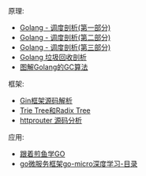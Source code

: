 
原理:

- [Golang - 调度剖析(第一部分)](https://segmentfault.com/a/1190000016038785)
- [Golang - 调度剖析(第二部分)](https://segmentfault.com/a/1190000016611742)
- [Golang - 调度剖析(第三部分)](https://segmentfault.com/a/1190000017333717)
- [Golang 垃圾回收剖析](http://legendtkl.com/2017/04/28/golang-gc/)
- [图解Golang的GC算法](https://i6448038.github.io/2019/03/04/golang-garbage-collector/)

框架:

- [Gin框架源码解析](https://www.cnblogs.com/yjf512/p/9670990.html)
- [Trie Tree和Radix Tree](https://blog.csdn.net/Androidlushangderen/article/details/91660880)
- [httprouter 源码分析](https://learnku.com/articles/27591)

应用:

- [跟着煎鱼学GO](https://book.eddycjy.com/golang/)
- [go微服务框架go-micro深度学习-目录](https://blog.csdn.net/mi_duo/article/details/88790547)
